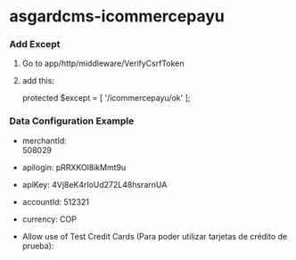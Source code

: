 # asgardcms-icommercepayu

### Add Except

1. Go to app/http/middleware/VerifyCsrfToken
2. add this:  

	protected $except = [
        '/icommercepayu/ok'
    ];

### Data Configuration Example

- merchantId: 	
	508029

- apilogin:
	pRRXKOl8ikMmt9u	
	
- apiKey:
	4Vj8eK4rloUd272L48hsrarnUA

- accountId:
	512321

-  currency:
	COP

-   Allow use of Test Credit Cards (Para poder utilizar tarjetas de crédito de prueba):
	